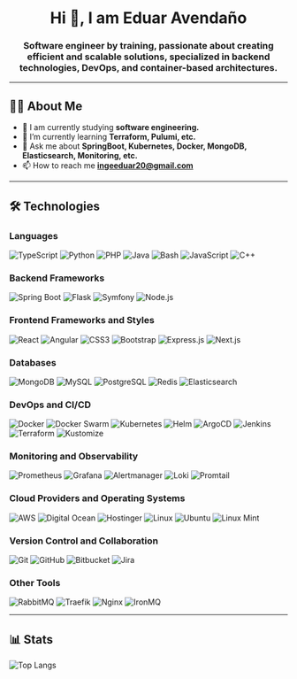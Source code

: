 <div align="center">
  <h1>Hi 👋, I am Eduar Avendaño</h1>
  <h3>
    Software engineer by training, passionate about creating efficient and scalable solutions, 
    specialized in backend technologies, DevOps, and container-based architectures.
  </h3>
</div>

---

## 👨‍💻 About Me

- 🔭 I am currently studying **software engineering.**
- 🌱 I’m currently learning **Terraform, Pulumi, etc.**
- 💬 Ask me about **SpringBoot, Kubernetes, Docker, MongoDB, Elasticsearch, Monitoring, etc.**
- 📫 How to reach me **ingeeduar20@gmail.com**

---

## 🛠️ Technologies

### **Languages**
![TypeScript](https://img.shields.io/badge/-TypeScript-3178C6?style=flat&logo=typescript&logoColor=white)
![Python](https://img.shields.io/badge/-Python-3776AB?style=flat&logo=python&logoColor=white)
![PHP](https://img.shields.io/badge/-PHP-777BB4?style=flat&logo=php&logoColor=white)
![Java](https://img.shields.io/badge/-Java-007396?style=flat&logo=springboot&logoColor=white)
![Bash](https://img.shields.io/badge/-Bash-4EAA25?style=flat&logo=gnu-bash&logoColor=white)
![JavaScript](https://img.shields.io/badge/-JavaScript-F7DF1E?style=flat&logo=javascript&logoColor=black)
![C++](https://img.shields.io/badge/-C++-00599C?style=flat&logo=cplusplus&logoColor=white)

### **Backend Frameworks**
![Spring Boot](https://img.shields.io/badge/-Spring_Boot-6DB33F?style=flat&logo=spring&logoColor=white)
![Flask](https://img.shields.io/badge/-Flask-000000?style=flat&logo=flask&logoColor=white)
![Symfony](https://img.shields.io/badge/-Symfony-000000?style=flat&logo=symfony&logoColor=white)
![Node.js](https://img.shields.io/badge/-Node.js-339933?style=flat&logo=node.js&logoColor=white)

### **Frontend Frameworks and Styles**
![React](https://img.shields.io/badge/-React-61DAFB?style=flat&logo=react&logoColor=black)
![Angular](https://img.shields.io/badge/-Angular-DD0031?style=flat&logo=angular&logoColor=white)
![CSS3](https://img.shields.io/badge/-CSS3-1572B6?style=flat&logo=css3&logoColor=white)
![Bootstrap](https://img.shields.io/badge/-Bootstrap-7952B3?style=flat&logo=bootstrap&logoColor=white)
![Express.js](https://img.shields.io/badge/-Express.js-000000?style=flat&logo=express&logoColor=white)
![Next.js](https://img.shields.io/badge/-Next.js-000000?style=flat&logo=nextdotjs&logoColor=white)


### **Databases**
![MongoDB](https://img.shields.io/badge/-MongoDB-47A248?style=flat&logo=mongodb&logoColor=white)
![MySQL](https://img.shields.io/badge/-MySQL-4479A1?style=flat&logo=mysql&logoColor=white)
![PostgreSQL](https://img.shields.io/badge/-PostgreSQL-336791?style=flat&logo=postgresql&logoColor=white)
![Redis](https://img.shields.io/badge/-Redis-DC382D?style=flat&logo=redis&logoColor=white)
![Elasticsearch](https://img.shields.io/badge/-Elasticsearch-005571?style=flat&logo=elasticsearch&logoColor=white)

### **DevOps and CI/CD**
![Docker](https://img.shields.io/badge/-Docker-2496ED?style=flat&logo=docker&logoColor=white)
![Docker Swarm](https://img.shields.io/badge/-Docker%20Swarm-2496ED?style=flat&logo=docker&logoColor=white)
![Kubernetes](https://img.shields.io/badge/-Kubernetes-326CE5?style=flat&logo=kubernetes&logoColor=white)
![Helm](https://img.shields.io/badge/-Helm-0F1689?style=flat&logo=helm&logoColor=white)
![ArgoCD](https://img.shields.io/badge/-ArgoCD-E01F25?style=flat&logo=argo&logoColor=white)
![Jenkins](https://img.shields.io/badge/-Jenkins-D24939?style=flat&logo=jenkins&logoColor=white)
![Terraform](https://img.shields.io/badge/-Terraform-623CE4?style=flat&logo=terraform&logoColor=white)
![Kustomize](https://img.shields.io/badge/-Kustomize-3178C6?style=flat&logo=kubernetes&logoColor=white)

### **Monitoring and Observability**
![Prometheus](https://img.shields.io/badge/-Prometheus-E6522C?style=flat&logo=prometheus&logoColor=white)
![Grafana](https://img.shields.io/badge/-Grafana-F46800?style=flat&logo=grafana&logoColor=white)
![Alertmanager](https://img.shields.io/badge/-Alertmanager-FF7E00?style=flat&logo=prometheus&logoColor=white)
![Loki](https://img.shields.io/badge/-Loki-005571?style=flat&logo=prometheus&logoColor=white)
![Promtail](https://img.shields.io/badge/-Promtail-2E76AB?style=flat&logo=prometheus&logoColor=white)

### **Cloud Providers and Operating Systems**
![AWS](https://img.shields.io/badge/-AWS-232F3E?style=flat&logo=amazonaws&logoColor=white)
![Digital Ocean](https://img.shields.io/badge/-Digital%20Ocean-0080FF?style=flat&logo=digitalocean&logoColor=white)
![Hostinger](https://img.shields.io/badge/-Hostinger-1A76FF?style=flat&logo=hostinger&logoColor=white)
![Linux](https://img.shields.io/badge/-Linux-FCC624?style=flat&logo=linux&logoColor=black)
![Ubuntu](https://img.shields.io/badge/-Ubuntu-E95420?style=flat&logo=ubuntu&logoColor=white)
![Linux Mint](https://img.shields.io/badge/-Linux%20Mint-87CF3E?style=flat&logo=linuxmint&logoColor=white)

### **Version Control and Collaboration**
![Git](https://img.shields.io/badge/-Git-F05032?style=flat&logo=git&logoColor=white)
![GitHub](https://img.shields.io/badge/-GitHub-181717?style=flat&logo=github&logoColor=white)
![Bitbucket](https://img.shields.io/badge/-Bitbucket-0052CC?style=flat&logo=bitbucket&logoColor=white)
![Jira](https://img.shields.io/badge/-Jira-0052CC?style=flat&logo=jira&logoColor=white)

### **Other Tools**
![RabbitMQ](https://img.shields.io/badge/-RabbitMQ-FF6600?style=flat&logo=rabbitmq&logoColor=white)
![Traefik](https://img.shields.io/badge/-Traefik-24A1C1?style=flat&logo=traefikproxy&logoColor=white)
![Nginx](https://img.shields.io/badge/-Nginx-009639?style=flat&logo=nginx&logoColor=white)
![IronMQ](https://img.shields.io/badge/-IronMQ-E44D26?style=flat)

---

## 📊 Stats
![Top Langs](https://github-readme-stats.vercel.app/api/top-langs/?username=IngeEduar&langs_count=8&bg_color=151b23&text_color=ffffff)